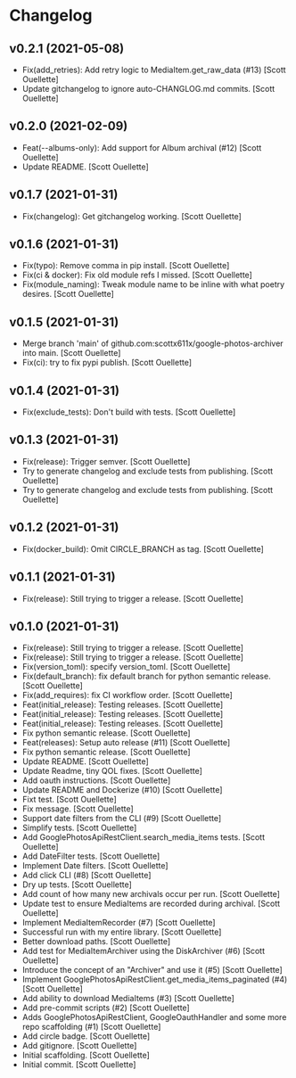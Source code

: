 Changelog
=========


v0.2.1 (2021-05-08)
-------------------
- Fix(add_retries): Add retry logic to MediaItem.get_raw_data (#13)
  [Scott Ouellette]
- Update gitchangelog to ignore auto-CHANGLOG.md commits. [Scott
  Ouellette]


v0.2.0 (2021-02-09)
-------------------
- Feat(--albums-only): Add support for Album archival (#12) [Scott
  Ouellette]
- Update README. [Scott Ouellette]


v0.1.7 (2021-01-31)
-------------------
- Fix(changelog): Get gitchangelog working. [Scott Ouellette]


v0.1.6 (2021-01-31)
-------------------
- Fix(typo): Remove comma in pip install. [Scott Ouellette]
- Fix(ci & docker): Fix old module refs I missed. [Scott Ouellette]
- Fix(module_naming): Tweak module name to be inline with what poetry
  desires. [Scott Ouellette]


v0.1.5 (2021-01-31)
-------------------
- Merge branch 'main' of github.com:scottx611x/google-photos-archiver
  into main. [Scott Ouellette]
- Fix(ci): try to fix pypi publish. [Scott Ouellette]


v0.1.4 (2021-01-31)
-------------------
- Fix(exclude_tests): Don't build with tests. [Scott Ouellette]


v0.1.3 (2021-01-31)
-------------------
- Fix(release): Trigger semver. [Scott Ouellette]
- Try to generate changelog and exclude tests from publishing. [Scott
  Ouellette]
- Try to generate changelog and exclude tests from publishing. [Scott
  Ouellette]


v0.1.2 (2021-01-31)
-------------------
- Fix(docker_build): Omit CIRCLE_BRANCH as tag. [Scott Ouellette]


v0.1.1 (2021-01-31)
-------------------
- Fix(release): Still trying to trigger a release. [Scott Ouellette]


v0.1.0 (2021-01-31)
-------------------
- Fix(release): Still trying to trigger a release. [Scott Ouellette]
- Fix(release): Still trying to trigger a release. [Scott Ouellette]
- Fix(version_toml): specify version_toml. [Scott Ouellette]
- Fix(default_branch): fix default branch for python semantic release.
  [Scott Ouellette]
- Fix(add_requires): fix CI workflow order. [Scott Ouellette]
- Feat(initial_release): Testing releases. [Scott Ouellette]
- Feat(initial_release): Testing releases. [Scott Ouellette]
- Feat(initial_release): Testing releases. [Scott Ouellette]
- Fix python semantic release. [Scott Ouellette]
- Feat(releases): Setup auto release (#11) [Scott Ouellette]
- Fix python semantic release. [Scott Ouellette]
- Update README. [Scott Ouellette]
- Update Readme, tiny QOL fixes. [Scott Ouellette]
- Add oauth instructions. [Scott Ouellette]
- Update README and Dockerize (#10) [Scott Ouellette]
- Fixt test. [Scott Ouellette]
- Fix message. [Scott Ouellette]
- Support date filters from the CLI (#9) [Scott Ouellette]
- Simplify tests. [Scott Ouellette]
- Add GooglePhotosApiRestClient.search_media_items tests. [Scott
  Ouellette]
- Add DateFilter tests. [Scott Ouellette]
- Implement Date filters. [Scott Ouellette]
- Add click CLI (#8) [Scott Ouellette]
- Dry up tests. [Scott Ouellette]
- Add count of how many new archivals occur per run. [Scott Ouellette]
- Update test to ensure MediaItems are recorded during archival. [Scott
  Ouellette]
- Implement MediaItemRecorder (#7) [Scott Ouellette]
- Successful run with my entire library. [Scott Ouellette]
- Better download paths. [Scott Ouellette]
- Add test for MediaItemArchiver using the DiskArchiver (#6) [Scott
  Ouellette]
- Introduce the concept of an "Archiver" and use it (#5) [Scott
  Ouellette]
- Implement GooglePhotosApiRestClient.get_media_items_paginated (#4)
  [Scott Ouellette]
- Add ability to download MediaItems (#3) [Scott Ouellette]
- Add pre-commit scripts (#2) [Scott Ouellette]
- Adds GooglePhotosApiRestClient, GoogleOauthHandler and some more repo
  scaffolding (#1) [Scott Ouellette]
- Add circle badge. [Scott Ouellette]
- Add gitignore. [Scott Ouellette]
- Initial scaffolding. [Scott Ouellette]
- Initial commit. [Scott Ouellette]


